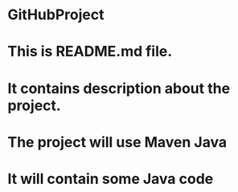 # GitHubProject
# This is README.md file. 
# It contains description about the project.
# The project will use Maven Java 
# It will contain some Java code
